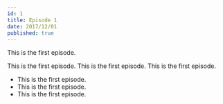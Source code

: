 ```yaml
---
id: 1
title: Episode 1
date: 2017/12/01
published: true
---
```


This is the first episode.  

This is the first episode. This is the first episode. This is the first episode.  

* This is the first episode.
* This is the first episode.
* This is the first episode.


